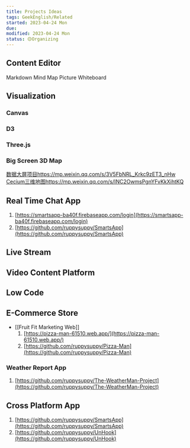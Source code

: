 ```yaml
---
title: Projects Ideas
tags: GeekEnglish/Related
started: 2023-04-24 Mon
due:
modified: 2023-04-24 Mon
status: 🟡Organizing
---
```

## Content Editor
Markdown
Mind Map
Picture
Whiteboard 

## Visualization
### Canvas
### D3
### Three.js
### Big Screen 3D Map
[数据大屏项目https://mp.weixin.qq.com/s/3V5FbNRL\_Krkc9zET3\_nHw](https://mp.weixin.qq.com/s/3V5FbNRL_Krkc9zET3_nHw)  
[Cecium三维地图https://mp.weixin.qq.com/s/INC2OwmsPgnYFvKkXihtKQ](https://mp.weixin.qq.com/s/INC2OwmsPgnYFvKkXihtKQ)
## Real Time Chat App
   1. [https://smartsapp-ba40f.firebaseapp.com/login](https://smartsapp-ba40f.firebaseapp.com/login)
   2. [https://github.com/ruppysuppy/SmartsApp](https://github.com/ruppysuppy/SmartsApp)
## Live Stream 
## Video Content Platform
## Low Code

## E-Commerce Store
- [[Fruit Fit Marketing Web]]
   1. [https://pizza-man-61510.web.app/](https://pizza-man-61510.web.app/)
   2. [https://github.com/ruppysuppy/Pizza-Man](https://github.com/ruppysuppy/Pizza-Man)

### Weather Report App
   1. [https://github.com/ruppysuppy/The-WeatherMan-Project](https://github.com/ruppysuppy/The-WeatherMan-Project)

## Cross Platform App
   1. [https://github.com/ruppysuppy/SmartsApp](https://github.com/ruppysuppy/SmartsApp)
   2. [https://github.com/ruppysuppy/UnHook](https://github.com/ruppysuppy/UnHook)